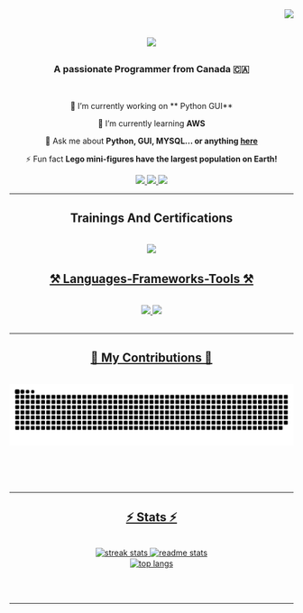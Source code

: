 <img align="right" src="https://visitor-badge.laobi.icu/badge?page_id=RajdeepSol.RajdeepSol" />

<h1 align="center">
    <img src="https://readme-typing-svg.herokuapp.com/?font=Righteous&size=35&center=true&vCenter=true&width=500&height=70&duration=4000&lines=Hi+There!+👋;+I'm+Rajdeep+Solanki!;" />
</h1>

<h3 align="center">A passionate Programmer from Canada 🇨🇦</h3>

<br/>

<div align="center">
 
 🔭 I’m currently working on ** Python GUI**
 
 🌱 I’m currently learning **AWS**

💬 Ask me about **Python, GUI, MYSQL... or anything [here](https://github.com/RajdeepSol/RajdeepSol/issues)**

⚡ Fun fact **Lego mini-figures have the largest population on Earth!**

 </div>
 
<div align="center"> 
  <a href="mailto:solankirajdeep1405@gmail.com">
    <img src="https://img.shields.io/badge/Gmail-333333?style=for-the-badge&logo=gmail&logoColor=red" />
  </a>
  <a href="https://linkedin.com" target="_blank">
    <img src="https://img.shields.io/badge/LinkedIn-0077B5?style=for-the-badge&logo=linkedin&logoColor=white" target="_blank" />
  </a>
  <a href="https://RajdeepSol.github.io" target="_blank">
     <img src="https://img.shields.io/badge/Portfolio-FF5722?style=for-the-badge&logo=todoist&logoColor=white" target="_blank" /> <!-- safari, google-chrome are other good icon options -->
  </a>
</div>

 <hr/>
 <h2 align="center">Trainings And Certifications</h2>
 <br/>
 <div align="center"> 

 <a href="https://learn.microsoft.com/api/achievements/share/en-us/RajdeepSolanki-8258/J67J8MWT?sharingId=5728ACF64A07B48D">
    <img src="[https://img.shields.io/badge/LinkedIn-0077B5?style=for-the-badge&logo=linkedin&logoColor=white" target="_blank](https://img.shields.io/badge/Microsoft_Learn-258ffa?style=for-the-badge&logo=microsoft&logoColor=white)" />

 </div>
 
<h2 align="center">⚒️ Languages-Frameworks-Tools ⚒️</h2>
<br/>
<div align="center">
    <img src="https://skillicons.dev/icons?i=html,css,vscode,anaconda,github,git,django,visualstudio,linux" />
    <img src="https://skillicons.dev/icons?i=nodejs,python,javascript,mongodb,c,cpp,java,nextjs,mysql,ps"/><br>
</div>

<br/>
<hr/>

<div align="center">
  <h2>🐍 My Contributions 🐍</h2>
  <br>
  <img alt="snake eating my contributions" src="https://raw.githubusercontent.com/salesp07/salesp07/output/github-contribution-grid-snake.svg" />
  
  <br/><br/><br/>
</div>

<hr/>

<h2 align="center">⚡ Stats ⚡</h2>
<br>
<div align=center>
  <img width=390 src="https://github-readme-streak-stats-RajdeepSol.vercel.app/?user=RajdeepSol&count_private=true&theme=react&border_radius=10" alt="streak stats"/>
  <img width=390 src="https://github-readme-stats-RajdeepSol.vercel.app/api?username=RajdeepSol&count_private=true&show_icons=true&theme=react&rank_icon=github&border_radius=10" alt="readme stats" />
  <br/>
  <img width=325 align="center" src="https://github-readme-stats-RajdeepSol.vercel.app/api/top-langs/?username=RajdeepSol&hide=HTML&langs_count=8&layout=compact&theme=react&border_radius=10&size_weight=0.5&count_weight=0.5&exclude_repo=github-readme-stats" alt="top langs" />
</div>

<br/><br/>

<hr/>

<br/>

<br/>
